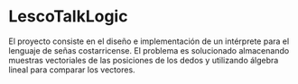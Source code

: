 # LescoTalkLogic
El proyecto consiste en el diseño e implementación de un intérprete para el lenguaje de señas costarricense. El problema es solucionado almacenando muestras vectoriales de las posiciones de los dedos y utilizando álgebra lineal para comparar los vectores.
